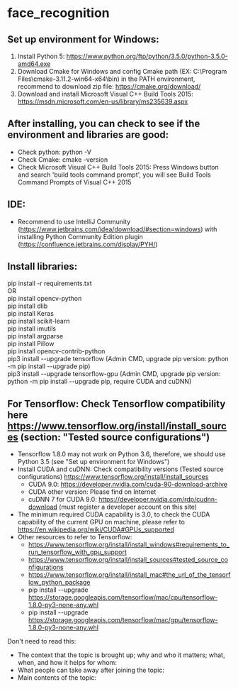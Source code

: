 # face_recognition

## Set up environment for Windows: <br />
1. Install Python 5: https://www.python.org/ftp/python/3.5.0/python-3.5.0-amd64.exe <br />
2. Download Cmake for Windows and config Cmake path (EX: C:\Program Files\cmake-3.11.2-win64-x64\bin) in the PATH environment, recommend to download zip file: https://cmake.org/download/ <br />
3. Download and install Microsoft Visual C++ Build Tools 2015: https://msdn.microsoft.com/en-us/library/ms235639.aspx

## After installing, you can check to see if the environment and libraries are good: <br />
- Check python: python -V <br />
- Check Cmake: cmake -version <br />
- Check Microsoft Visual C++ Build Tools 2015: Press Windows button and search 'build tools command prompt', you will see Build Tools Command Prompts of Visual C++ 2015

## IDE: <br />
- Recommend to use IntelliJ Community (https://www.jetbrains.com/idea/download/#section=windows) with installing Python Community Edition plugin (https://confluence.jetbrains.com/display/PYH/)


## Install libraries: <br />
pip install -r requirements.txt <br />
OR <br />
pip install opencv-python <br />
pip install dlib <br />
pip install Keras <br />
pip install scikit-learn <br />
pip install imutils <br />
pip install argparse <br />
pip install Pillow <br />
pip install opencv-contrib-python <br />
pip3 install --upgrade tensorflow (Admin CMD, upgrade pip version: python -m pip install --upgrade pip) <br />
pip3 install --upgrade tensorflow-gpu (Admin CMD, upgrade pip version: python -m pip install --upgrade pip, require CUDA and cuDNN) <br />

## For Tensorflow: Check Tensorflow compatibility here https://www.tensorflow.org/install/install_sources (section: "Tested source configurations")
- Tensorflow 1.8.0 may not work on Python 3.6, therefore, we should use Python 3.5 (see "Set up environment for Windows") <br />
- Install CUDA and cuDNN: Check compatibility versions (Tested source configurations) https://www.tensorflow.org/install/install_sources
    - CUDA 9.0: https://developer.nvidia.com/cuda-90-download-archive <br />
    - CUDA other version: Please find on Internet
    - cuDNN 7 for CUDA 9.0: https://developer.nvidia.com/rdp/cudnn-download (must register a developer account on this site)
- The minimum required CUDA capability is 3.0, to check the CUDA capability of the current GPU on machine, please refer to https://en.wikipedia.org/wiki/CUDA#GPUs_supported
- Other resources to refer to Tensorflow:
    - https://www.tensorflow.org/install/install_windows#requirements_to_run_tensorflow_with_gpu_support <br />
    - https://www.tensorflow.org/install/install_sources#tested_source_configurations <br />
    - https://www.tensorflow.org/install/install_mac#the_url_of_the_tensorflow_python_package <br />
    - pip install --upgrade https://storage.googleapis.com/tensorflow/mac/cpu/tensorflow-1.8.0-py3-none-any.whl <br />
    - pip install --upgrade https://storage.googleapis.com/tensorflow/mac/gpu/tensorflow-1.8.0-py3-none-any.whl


Don't need to read this:
- The context that the topic is brought up; why and who it matters; what, when, and how it helps for whom:
- What people can take away after joining the topic:
- Main contents of the topic: